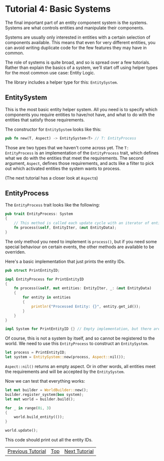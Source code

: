 Tutorial 4: Basic Systems
=========================
The final important part of an entity component system is the systems.
Systems are what controls entities and manipulate their components.

Systems are usually only interested in entities with a certain selection of
components available. This means that even for very different entities, you
can avoid writing duplicate code for the few features they may have in common.

The role of systems is quite broad, and so is spread over a few tutorials.
Rather than explain the basics of a system, we'll start off using helper types
for the most common use case: Entity Logic.

The library includes a helper type for this: `EntitySystem`.

## EntitySystem

This is the most basic entity helper system. All you need is to specify which
components you require entities to have/not have, and what to do with the
entities that satisfy those requirements.

The constructor for `EntitySystem` looks like this:
```rust
pub fn new(T, Aspect) -> EntitySystem<T> // T: EntityProcess
```
Those are two types that we haven't come across yet. The `T: EntityProcess`
is an implementation of the `EntityProcess` trait, which defines what we do
with the entities that meet the requirements. The second argument, `Aspect`,
defines those requirements, and acts like a filter to pick out which activated
entities the system wants to process.

(The next tutorial has a closer look at `Aspect`s)

## EntityProcess

The `EntityProcess` trait looks like the following:
```rust
pub trait EntityProcess: System
{
    // This method is called each update cycle with an iterator of entities that fulfill the requirements.
    fn process(&self, EntityIter, &mut EntityData);
}
```
The only method you need to implement is `process()`, but if you need some
special behaviour on certain events, the other methods are available to be
overriden.

Here's a basic implementation that just prints the entity IDs.
```rust
pub struct PrintEntityID;

impl EntityProcess for PrintEntityID
{
    fn process(&self, mut entities: EntityIter, _: &mut EntityData)
    {
        for entity in entities
        {
            println!("Processed Entity: {}", entity.get_id());
        }
    }
}

impl System for PrintEntityID {} // Empty implementation, but there are some methods that may be overriden.
```
Of course, this is not a system by itself, and so cannot be registered to the
world. We need to use this `EntityProcess` to construct an `EntitySystem`.
```rust
let process = PrintEntityID;
let system = EntitySystem::new(process, Aspect::nil());
```
`Aspect::nil()` returns an empty aspect. Or in other words, all entities meet
the requirements and will be accepted by the `EntitySystem`.

Now we can test that everything works:
```rust
let mut builder = WorldBuilder::new();
builder.register_system(box system);
let mut world = builder.build();

for _ in range(0i, 3)
{
    world.build_entity(());
}

world.update();
```
This code should print out all the entity IDs.

<table style="width:100%">
<tr>
<td style="text-align:left"><a href="tutorial3.md">Previous Tutorial</a></td>
<td style="text-align:center"><a href="tutorials.md">Top</a></td>
<td style="text-align:right"><a href="tutorial5.md">Next Tutorial</a></td>
</tr>
</table>

